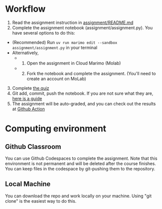 # Workflow

1. Read the assignment instruction in [assignment/README.md](assignment/README.md)
2. Complete the assignment notebook (assignment/assignment.py). You have several options to do this:
  - (Recommended) Run `uv run marimo edit --sandbox assignment/assignment.py` in your terminal
  - Alternatively,
    - 1. Open the assignment in Cloud Marimo (Molab)
    - 2. Fork the notebook and complete the assignment. (You'll need to create an account on MoLab)
3. Complete [the quiz](assignment/quiz.toml)
4. Git add, commit, push the notebook. If you are not sure what they are, [here is a guide](https://graphite.dev/guides/git-add-commit-push)
5. The assignment will be auto-graded, and you can check out the results at [Github Action](https://docs.github.com/en/education/manage-coursework-with-github-classroom/learn-with-github-classroom/view-autograding-results)


# Computing environment

## Github Classroom

You can use Github Codespaces to complete the assignment. Note that this environment is not permanent and will be deleted after the course finishes. You can keep files in the codespace by git-pushing them to the repository.

## Local Machine

You can download the repo and work locally on your machine. Using "git clone" is the easiest way to do this.
